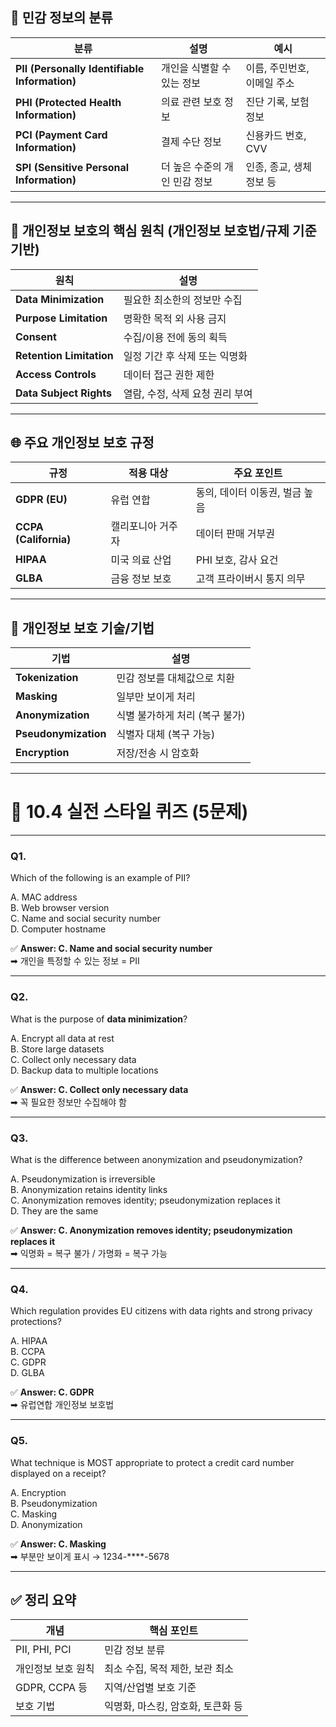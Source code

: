## 🔐 민감 정보의 분류

|분류|설명|예시|
|---|---|---|
|**PII (Personally Identifiable Information)**|개인을 식별할 수 있는 정보|이름, 주민번호, 이메일 주소|
|**PHI (Protected Health Information)**|의료 관련 보호 정보|진단 기록, 보험 정보|
|**PCI (Payment Card Information)**|결제 수단 정보|신용카드 번호, CVV|
|**SPI (Sensitive Personal Information)**|더 높은 수준의 개인 민감 정보|인종, 종교, 생체정보 등|

---

## 🧭 개인정보 보호의 핵심 원칙 (개인정보 보호법/규제 기준 기반)

| 원칙                       | 설명                  |
| ------------------------ | ------------------- |
| **Data Minimization**    | 필요한 최소한의 정보만 수집     |
| **Purpose Limitation**   | 명확한 목적 외 사용 금지      |
| **Consent**              | 수집/이용 전에 동의 획득      |
| **Retention Limitation** | 일정 기간 후 삭제 또는 익명화   |
| **Access Controls**      | 데이터 접근 권한 제한        |
| **Data Subject Rights**  | 열람, 수정, 삭제 요청 권리 부여 |

---

## 🌐 주요 개인정보 보호 규정

|규정|적용 대상|주요 포인트|
|---|---|---|
|**GDPR (EU)**|유럽 연합|동의, 데이터 이동권, 벌금 높음|
|**CCPA (California)**|캘리포니아 거주자|데이터 판매 거부권|
|**HIPAA**|미국 의료 산업|PHI 보호, 감사 요건|
|**GLBA**|금융 정보 보호|고객 프라이버시 통지 의무|

---

## 📁 개인정보 보호 기술/기법

|기법|설명|
|---|---|
|**Tokenization**|민감 정보를 대체값으로 치환|
|**Masking**|일부만 보이게 처리|
|**Anonymization**|식별 불가하게 처리 (복구 불가)|
|**Pseudonymization**|식별자 대체 (복구 가능)|
|**Encryption**|저장/전송 시 암호화|

---

# 🧪 10.4 실전 스타일 퀴즈 (5문제)

---

### **Q1.**

Which of the following is an example of PII?

A. MAC address  
B. Web browser version  
C. Name and social security number  
D. Computer hostname

✅ **Answer: C. Name and social security number**  
➡ 개인을 특정할 수 있는 정보 = PII

---

### **Q2.**

What is the purpose of **data minimization**?

A. Encrypt all data at rest  
B. Store large datasets  
C. Collect only necessary data  
D. Backup data to multiple locations

✅ **Answer: C. Collect only necessary data**  
➡ 꼭 필요한 정보만 수집해야 함

---

### **Q3.**

What is the difference between anonymization and pseudonymization?

A. Pseudonymization is irreversible  
B. Anonymization retains identity links  
C. Anonymization removes identity; pseudonymization replaces it  
D. They are the same

✅ **Answer: C. Anonymization removes identity; pseudonymization replaces it**  
➡ 익명화 = 복구 불가 / 가명화 = 복구 가능

---

### **Q4.**

Which regulation provides EU citizens with data rights and strong privacy protections?

A. HIPAA  
B. CCPA  
C. GDPR  
D. GLBA

✅ **Answer: C. GDPR**  
➡ 유럽연합 개인정보 보호법

---

### **Q5.**

What technique is MOST appropriate to protect a credit card number displayed on a receipt?

A. Encryption  
B. Pseudonymization  
C. Masking  
D. Anonymization

✅ **Answer: C. Masking**  
➡ 부분만 보이게 표시 → 1234-****-5678

---

## ✅ 정리 요약

|개념|핵심 포인트|
|---|---|
|PII, PHI, PCI|민감 정보 분류|
|개인정보 보호 원칙|최소 수집, 목적 제한, 보관 최소|
|GDPR, CCPA 등|지역/산업별 보호 기준|
|보호 기법|익명화, 마스킹, 암호화, 토큰화 등|
